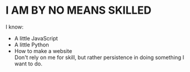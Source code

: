 # I AM BY NO MEANS SKILLED
I know:
- A little JavaScript
- A little Python
- How to make a website<br>
Don't rely on me for skill, but rather persistence in doing something I want to do. 
